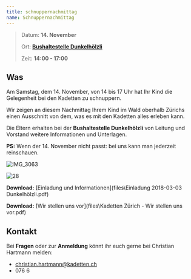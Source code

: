 ```yaml
---
title: schnuppernachmittag
name: Schnuppernachmittag
---
```


> Datum: **14. November**
>
> Ort: **[Bushaltestelle Dunkelhölzli](https://goo.gl/maps/F3WATzoKCWH2)**
>
> Zeit: **14:00 - 17:00**

## Was

Am Samstag, dem 14. November, von 14 bis 17 Uhr hat Ihr Kind die Gelegenheit bei den Kadetten zu schnuppern.

Wir zeigen an diesem Nachmittag Ihrem Kind im Wald oberhalb Zürichs einen Ausschnitt von dem, was es mit den Kadetten alles erleben kann.

Die Eltern erhalten bei der **Bushaltestelle Dunkelhölzli** von Leitung und Vorstand weitere Informationen und Unterlagen.

**PS:** Wenn der 14. November nicht passt: bei uns kann man jederzeit reinschauen.

![IMG_3063](http://zuerich.kadetten.ch/wp-content/uploads/2011/03/IMG_3063-300x200.jpg)

![28](http://zuerich.kadetten.ch/wp-content/uploads/2016/03/28-300x169.jpg)

**Download:** [Einladung und Informationen](files\Einladung 2018-03-03 Dunkelhölzli.pdf)

**Download:** [Wir stellen uns vor](files\Kadetten Zürich - Wir stellen uns vor.pdf)

## Kontakt

Bei **Fragen** oder zur **Anmeldung** könnt ihr euch gerne bei Christian Hartmann melden:

- [christian.hartmann@kadetten.ch](mailto:christian.hartmann@kadetten.ch?subject=Kadetten-Schnuppernachmittag)
- 076 6
